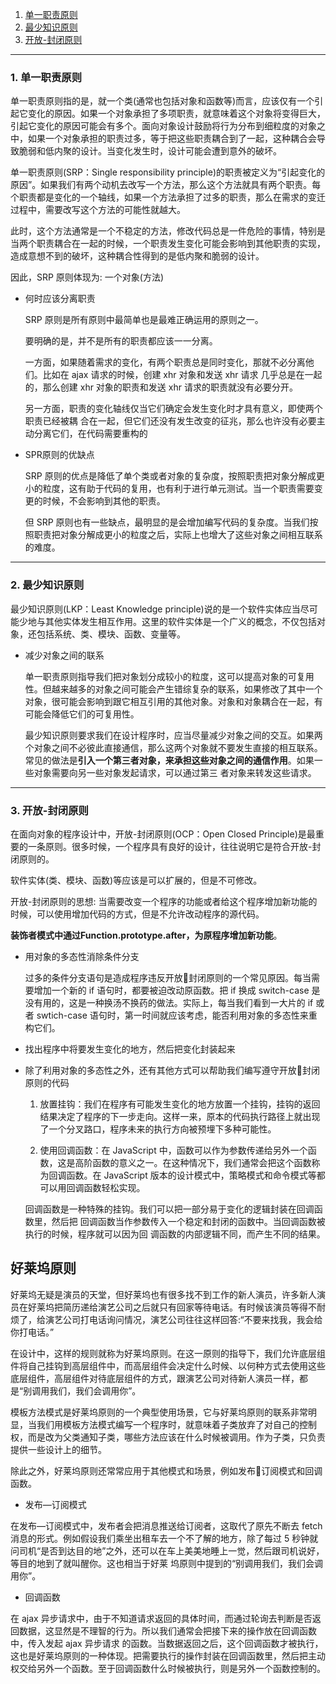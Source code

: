 1. [单一职责原则](#1)
2. [最少知识原则](#2)
3. [开放-封闭原则](#3)

---
### <a name="1">1. 单一职责原则</a>

  单一职责原则指的是，就一个类(通常也包括对象和函数等)而言，应该仅有一个引起它变化的原因。如果一个对象承担了多项职责，就意味着这个对象将变得巨大，引起它变化的原因可能会有多个。面向对象设计鼓励将行为分布到细粒度的对象之中，如果一个对象承担的职责过多，等于把这些职责耦合到了一起，这种耦合会导致脆弱和低内聚的设计。当变化发生时，设计可能会遭到意外的破坏。

  单一职责原则(SRP：Single responsibility principle)的职责被定义为“引起变化的原因”。如果我们有两个动机去改写一个方法，那么这个方法就具有两个职责。每个职责都是变化的一个轴线，如果一个方法承担了过多的职责，那么在需求的变迁过程中，需要改写这个方法的可能性就越大。

  此时，这个方法通常是一个不稳定的方法，修改代码总是一件危险的事情，特别是当两个职责耦合在一起的时候，一个职责发生变化可能会影响到其他职责的实现，造成意想不到的破坏，这种耦合性得到的是低内聚和脆弱的设计。
  
  因此，SRP 原则体现为: 一个对象(方法)
  
  * 何时应该分离职责

    SRP 原则是所有原则中最简单也是最难正确运用的原则之一。
    
    要明确的是，并不是所有的职责都应该一一分离。
    
    一方面，如果随着需求的变化，有两个职责总是同时变化，那就不必分离他们。比如在 ajax 请求的时候，创建 xhr 对象和发送 xhr 请求
    几乎总是在一起的，那么创建 xhr 对象的职责和发送 xhr 请求的职责就没有必要分开。

    另一方面，职责的变化轴线仅当它们确定会发生变化时才具有意义，即使两个职责已经被耦 合在一起，但它们还没有发生改变的征兆，那么也许没有必要主动分离它们，在代码需要重构的 
    
  * SPR原则的优缺点

    SRP 原则的优点是降低了单个类或者对象的复杂度，按照职责把对象分解成更小的粒度，这有助于代码的复用，也有利于进行单元测试。当一个职责需要变更的时候，不会影响到其他的职责。

    但 SRP 原则也有一些缺点，最明显的是会增加编写代码的复杂度。当我们按照职责把对象分解成更小的粒度之后，实际上也增大了这些对象之间相互联系的难度。


---
### <a name="2">2. 最少知识原则</a>
 
  最少知识原则(LKP：Least Knowledge principle)说的是一个软件实体应当尽可能少地与其他实体发生相互作用。这里的软件实体是一个广义的概念，不仅包括对象，还包括系统、类、模块、函数、变量等。

  * 减少对象之间的联系

    单一职责原则指导我们把对象划分成较小的粒度，这可以提高对象的可复用性。但越来越多的对象之间可能会产生错综复杂的联系，如果修改了其中一个对象，很可能会影响到跟它相互引用的其他对象。对象和对象耦合在一起，有可能会降低它们的可复用性。

    最少知识原则要求我们在设计程序时，应当尽量减少对象之间的交互。如果两个对象之间不必彼此直接通信，那么这两个对象就不要发生直接的相互联系。常见的做法是**引入一个第三者对象，来承担这些对象之间的通信作用**。如果一些对象需要向另一些对象发起请求，可以通过第三 者对象来转发这些请求。

---
### <a name="3">3. 开放-封闭原则</a>

  在面向对象的程序设计中，开放-封闭原则(OCP：Open Closed Principle)是最重要的一条原则。很多时候，一个程序具有良好的设计，往往说明它是符合开放-封闭原则的。

  软件实体(类、模块、函数)等应该是可以扩展的，但是不可修改。

  开放-封闭原则的思想: 当需要改变一个程序的功能或者给这个程序增加新功能的时候，可以使用增加代码的方式，但是不允许改动程序的源代码。

  **装饰者模式中通过Function.prototype.after，为原程序增加新功能**。

  * 用对象的多态性消除条件分支

    过多的条件分支语句是造成程序违反开放封闭原则的一个常见原因。每当需要增加一个新的 if 语句时，都要被迫改动原函数。把 if 换成 switch-case 是没有用的，这是一种换汤不换药的做法。实际上，每当我们看到一大片的 if 或者 swtich-case 语句时，第一时间就应该考虑，能否利用对象的多态性来重构它们。
  
  * 找出程序中将要发生变化的地方，然后把变化封装起来

  * 除了利用对象的多态性之外，还有其他方式可以帮助我们编写遵守开放封闭原则的代码

    1. 放置挂钩：我们在程序有可能发生变化的地方放置一个挂钩，挂钩的返回结果决定了程序的下一步走向。这样一来，原本的代码执行路径上就出现了一个分叉路口，程序未来的执行方向被预埋下多种可能性。

    2. 使用回调函数：在 JavaScript 中，函数可以作为参数传递给另外一个函数，这是高阶函数的意义之一。在这种情况下，我们通常会把这个函数称为回调函数。在 JavaScript 版本的设计模式中，策略模式和命令模式等都可以用回调函数轻松实现。

      回调函数是一种特殊的挂钩。我们可以把一部分易于变化的逻辑封装在回调函数里，然后把 回调函数当作参数传入一个稳定和封闭的函数中。当回调函数被执行的时候，程序就可以因为回 调函数的内部逻辑不同，而产生不同的结果。
    

## 好莱坞原则

  好莱坞无疑是演员的天堂，但好莱坞也有很多找不到工作的新人演员，许多新人演员在好莱坞把简历递给演艺公司之后就只有回家等待电话。有时候该演员等得不耐烦了，给演艺公司打电话询问情况，演艺公司往往这样回答:“不要来找我，我会给你打电话。”

  在设计中，这样的规则就称为好莱坞原则。在这一原则的指导下，我们允许底层组件将自己挂钩到高层组件中，而高层组件会决定什么时候、以何种方式去使用这些底层组件，高层组件对待底层组件的方式，跟演艺公司对待新人演员一样，都是“别调用我们，我们会调用你”。

  模板方法模式是好莱坞原则的一个典型使用场景，它与好莱坞原则的联系非常明显，当我们用模板方法模式编写一个程序时，就意味着子类放弃了对自己的控制权，而是改为父类通知子类，哪些方法应该在什么时候被调用。作为子类，只负责提供一些设计上的细节。
  
  除此之外，好莱坞原则还常常应用于其他模式和场景，例如发布订阅模式和回调函数。

  * 发布—订阅模式
  
  在发布—订阅模式中，发布者会把消息推送给订阅者，这取代了原先不断去 fetch 消息的形式。例如假设我们乘坐出租车去一个不了解的地方，除了每过 5 秒钟就问司机“是否到达目的地”之外，还可以在车上美美地睡上一觉，然后跟司机说好，等目的地到了就叫醒你。这也相当于好莱 坞原则中提到的“别调用我们，我们会调用你”。

  * 回调函数

  在 ajax 异步请求中，由于不知道请求返回的具体时间，而通过轮询去判断是否返回数据，这显然是不理智的行为。所以我们通常会把接下来的操作放在回调函数中，传入发起 ajax 异步请求 的函数。当数据返回之后，这个回调函数才被执行，这也是好莱坞原则的一种体现。把需要执行的操作封装在回调函数里，然后把主动权交给另外一个函数。至于回调函数什么时候被执行，则是另外一个函数控制的。
